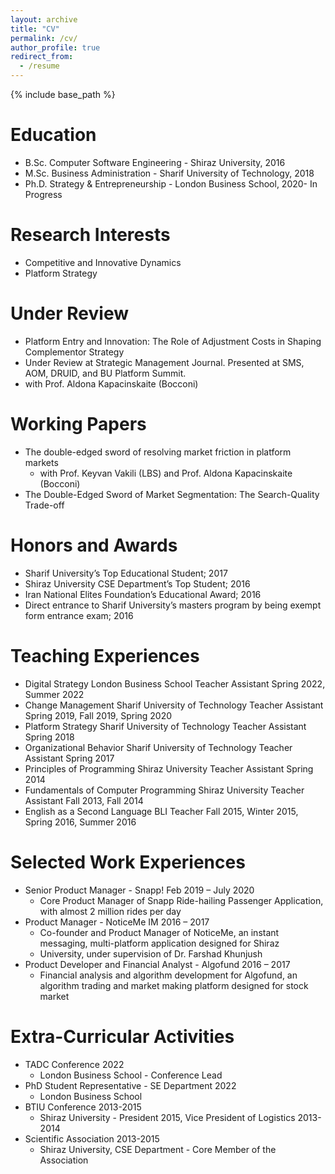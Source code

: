 ```yaml
---
layout: archive
title: "CV"
permalink: /cv/
author_profile: true
redirect_from:
  - /resume
---
```


{% include base_path %}

Education
======
* B.Sc. Computer Software Engineering - Shiraz University, 2016
* M.Sc. Business Administration - Sharif University of Technology, 2018
* Ph.D. Strategy & Entrepreneurship - London Business School, 2020- In Progress

Research Interests
======
* Competitive and Innovative Dynamics
* Platform Strategy

Under Review
======
* Platform Entry and Innovation: The Role of Adjustment Costs in Shaping Complementor Strategy
* Under Review at Strategic Management Journal. Presented at SMS, AOM, DRUID, and BU Platform Summit.
* with Prof. Aldona Kapacinskaite (Bocconi)

Working Papers
======
* The double-edged sword of resolving market friction in platform markets
  * with Prof. Keyvan Vakili (LBS) and Prof. Aldona Kapacinskaite (Bocconi)
*  The Double-Edged Sword of Market Segmentation: The Search-Quality Trade-off

Honors and Awards
======
* Sharif University’s Top Educational Student; 2017
* Shiraz University CSE Department’s Top Student; 2016
* Iran National Elites Foundation’s Educational Award; 2016
* Direct entrance to Sharif University’s masters program by being exempt form entrance exam; 2016

Teaching Experiences
======
* Digital Strategy London Business School Teacher Assistant Spring 2022, Summer 2022
* Change Management Sharif University of Technology Teacher Assistant Spring 2019, Fall 2019, Spring 2020
* Platform Strategy Sharif University of Technology Teacher Assistant Spring 2018
* Organizational Behavior Sharif University of Technology Teacher Assistant Spring 2017
* Principles of Programming Shiraz University Teacher Assistant Spring 2014
* Fundamentals of Computer Programming Shiraz University Teacher Assistant Fall 2013, Fall 2014
* English as a Second Language BLI Teacher Fall 2015, Winter 2015, Spring 2016, Summer 2016

Selected Work Experiences
======
* Senior Product Manager - Snapp! Feb 2019 – July 2020
  * Core Product Manager of Snapp Ride-hailing Passenger Application, with almost 2 million rides per day
* Product Manager - NoticeMe IM 2016 – 2017
  * Co-founder and Product Manager of NoticeMe, an instant messaging, multi-platform application designed for Shiraz
  * University, under supervision of Dr. Farshad Khunjush
* Product Developer and Financial Analyst - Algofund 2016 – 2017
  * Financial analysis and algorithm development for Algofund, an algorithm trading and market making platform
  designed for stock market

Extra-Curricular Activities
======
* TADC Conference 2022
  * London Business School - Conference Lead
* PhD Student Representative - SE Department 2022
  * London Business School
* BTIU Conference 2013-2015
  * Shiraz University - President 2015, Vice President of Logistics 2013-2014
* Scientific Association 2013-2015
  * Shiraz University, CSE Department - Core Member of the Association
